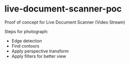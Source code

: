 # live-document-scanner-poc
Proof of concept for Live Document Scanner (Video Stream)

Steps for photograph:
- Edge detection
- Find contours 
- Apply perspective transform
- Apply filters for better view